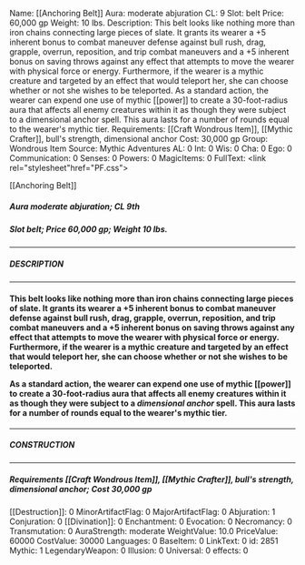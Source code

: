 Name: [[Anchoring Belt]]
Aura: moderate abjuration
CL: 9
Slot: belt
Price: 60,000 gp
Weight: 10 lbs.
Description: This belt looks like nothing more than iron chains connecting large pieces of slate. It grants its wearer a +5 inherent bonus to combat maneuver defense against bull rush, drag, grapple, overrun, reposition, and trip combat maneuvers and a +5 inherent bonus on saving throws against any effect that attempts to move the wearer with physical force or energy. Furthermore, if the wearer is a mythic creature and targeted by an effect that would teleport her, she can choose whether or not she wishes to be teleported. As a standard action, the wearer can expend one use of mythic [[power]] to create a 30-foot-radius aura that affects all enemy creatures within it as though they were subject to a dimensional anchor spell. This aura lasts for a number of rounds equal to the wearer's mythic tier.
Requirements: [[Craft Wondrous Item]], [[Mythic Crafter]], bull's strength, dimensional anchor
Cost: 30,000 gp
Group: Wondrous Item
Source: Mythic Adventures
AL: 0
Int: 0
Wis: 0
Cha: 0
Ego: 0
Communication: 0
Senses: 0
Powers: 0
MagicItems: 0
FullText: <link rel="stylesheet"href="PF.css"><div class="heading"><p class="alignleft">[[Anchoring Belt]]</p><div style="clear: both;"></div></div><div><h5><b>Aura </b>moderate abjuration; <b>CL </b>9th</h5><h5><b>Slot </b>belt; <b>Price </b>60,000 gp; <b>Weight </b>10 lbs.</h5></div><hr/><div><h5><b>DESCRIPTION</b></h5></div><hr/><div><h4><p>This belt looks like nothing more than iron chains connecting large pieces of slate. It grants its wearer a +5 inherent bonus to combat maneuver defense against bull rush, drag, grapple, overrun, reposition, and trip combat maneuvers and a +5 inherent bonus on saving throws against any effect that attempts to move the wearer with physical force or energy. Furthermore, if the wearer is a mythic creature and targeted by an effect that would teleport her, she can choose whether or not she wishes to be teleported. </p><p>As a standard action, the wearer can expend one use of mythic [[power]] to create a 30-foot-radius aura that affects all enemy creatures within it as though they were subject to a <i>dimensional anchor</i> spell. This aura lasts for a number of rounds equal to the wearer's mythic tier.</p></h4></div><hr/><div><h5><b>CONSTRUCTION</b></h5></div><hr/><div><h5><b>Requirements </b>[[Craft Wondrous Item]], [[Mythic Crafter]], <i>bull's strength</i>, <i>dimensional anchor</i>; <b>Cost </b>30,000 gp</h5></div>
[[Destruction]]: 0
MinorArtifactFlag: 0
MajorArtifactFlag: 0
Abjuration: 1
Conjuration: 0
[[Divination]]: 0
Enchantment: 0
Evocation: 0
Necromancy: 0
Transmutation: 0
AuraStrength: moderate
WeightValue: 10.0
PriceValue: 60000
CostValue: 30000
Languages: 0
BaseItem: 0
LinkText: 0
id: 2851
Mythic: 1
LegendaryWeapon: 0
Illusion: 0
Universal: 0
effects: 0
